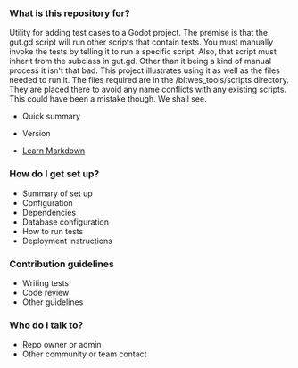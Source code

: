 ### What is this repository for? ###
Utility for adding test cases to a Godot project.  The premise is that the gut.gd script will run other scripts that contain tests.  You must manually invoke the tests by telling it to run a specific script.  Also, that script must inherit from the subclass in gut.gd.  Other than it being a kind of manual process it isn't that bad.  This project illustrates using it as well as the files needed to run it.  The files required are in the /bitwes_tools/scripts directory.  They are placed there to avoid any name conflicts with any existing scripts.  This could have been a mistake though.  We shall see.

* Quick summary

* Version
* [Learn Markdown](https://bitbucket.org/tutorials/markdowndemo)

### How do I get set up? ###

* Summary of set up
* Configuration
* Dependencies
* Database configuration
* How to run tests
* Deployment instructions

### Contribution guidelines ###

* Writing tests
* Code review
* Other guidelines

### Who do I talk to? ###

* Repo owner or admin
* Other community or team contact